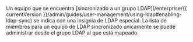 Un equipo que se encuentra [sincronizado a un grupo LDAP](/enterprise/{{ currentVersion }}/admin/guides/user-management/using-ldap#enabling-ldap-sync) se indica con una insignia de LDAP especial. La lista de miembros para un equipo de LDAP sincronizado únicamente se puede administrar desde el grupo LDAP al que está mapeado.
